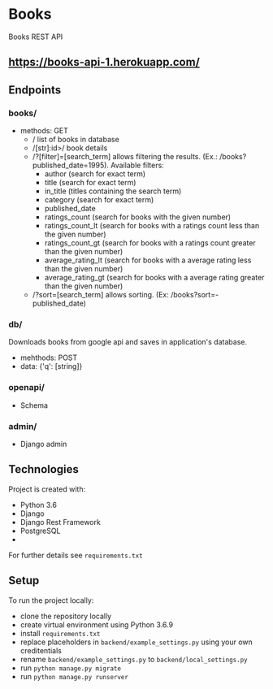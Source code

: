# Books
Books REST API

## https://books-api-1.herokuapp.com/

## Endpoints
### books/
* methods: GET
  * / list of books in database
  * /[str]:id>/ book details
  * /?[filter]=[search_term] allows filtering the results. (Ex.: /books?published_date=1995). Available filters:
    * author (search for exact term)
    * title (search for exact term)
    * in_title (titles containing the search term)
    * category (search for exact term)
    * published_date
    * ratings_count (search for books with the given number)
    * ratings_count_lt (search for books with a ratings count less than the given number)
    * ratings_count_gt (search for books with a ratings count greater than the given number)
    * average_rating_lt (search for books with a average rating less than the given number)
    * average_rating_gt (search for books with a average rating greater than the given number)
  * /?sort=[search_term] allows sorting. (Ex: /books?sort=-published_date)

### db/ 
Downloads books from google api and saves in application's database.

* mehthods: POST
* data: {'q': [string]}

### openapi/
* Schema

### admin/
* Django admin

## Technologies
Project is created with:
* Python 3.6
* Django 
* Django Rest Framework
* PostgreSQL
* 
For further details see `requirements.txt`

## Setup
To run the project locally:
* clone the repository locally
* create virtual environment using Python 3.6.9
* install `requirements.txt`
* replace placeholders in `backend/example_settings.py` using your own creditentials
* rename `backend/example_settings.py` to `backend/local_settings.py` 
* run `python manage.py migrate`
* run `python manage.py runserver`
